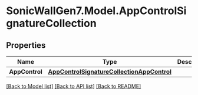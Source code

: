 # SonicWallGen7.Model.AppControlSignatureCollection

## Properties

Name | Type | Description | Notes
------------ | ------------- | ------------- | -------------
**AppControl** | [**AppControlSignatureCollectionAppControl**](AppControlSignatureCollectionAppControl.md) |  | [optional] 

[[Back to Model list]](../README.md#documentation-for-models) [[Back to API list]](../README.md#documentation-for-api-endpoints) [[Back to README]](../README.md)

